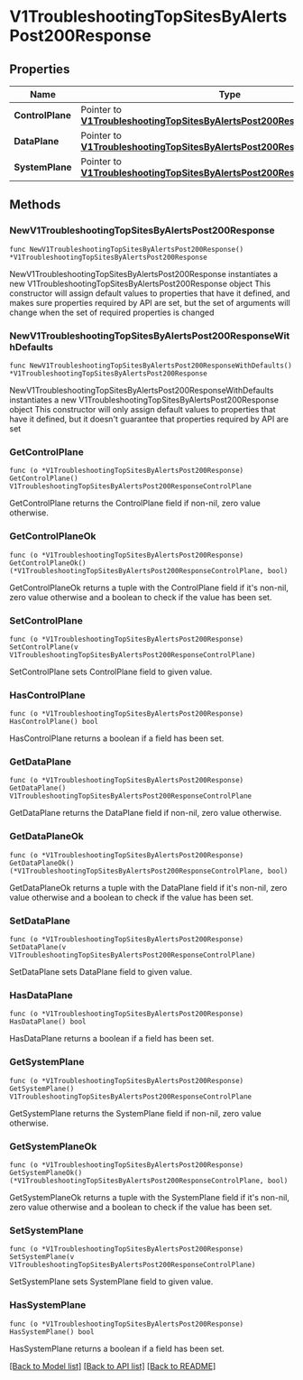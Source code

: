 # V1TroubleshootingTopSitesByAlertsPost200Response

## Properties

Name | Type | Description | Notes
------------ | ------------- | ------------- | -------------
**ControlPlane** | Pointer to [**V1TroubleshootingTopSitesByAlertsPost200ResponseControlPlane**](V1TroubleshootingTopSitesByAlertsPost200ResponseControlPlane.md) |  | [optional] 
**DataPlane** | Pointer to [**V1TroubleshootingTopSitesByAlertsPost200ResponseControlPlane**](V1TroubleshootingTopSitesByAlertsPost200ResponseControlPlane.md) |  | [optional] 
**SystemPlane** | Pointer to [**V1TroubleshootingTopSitesByAlertsPost200ResponseControlPlane**](V1TroubleshootingTopSitesByAlertsPost200ResponseControlPlane.md) |  | [optional] 

## Methods

### NewV1TroubleshootingTopSitesByAlertsPost200Response

`func NewV1TroubleshootingTopSitesByAlertsPost200Response() *V1TroubleshootingTopSitesByAlertsPost200Response`

NewV1TroubleshootingTopSitesByAlertsPost200Response instantiates a new V1TroubleshootingTopSitesByAlertsPost200Response object
This constructor will assign default values to properties that have it defined,
and makes sure properties required by API are set, but the set of arguments
will change when the set of required properties is changed

### NewV1TroubleshootingTopSitesByAlertsPost200ResponseWithDefaults

`func NewV1TroubleshootingTopSitesByAlertsPost200ResponseWithDefaults() *V1TroubleshootingTopSitesByAlertsPost200Response`

NewV1TroubleshootingTopSitesByAlertsPost200ResponseWithDefaults instantiates a new V1TroubleshootingTopSitesByAlertsPost200Response object
This constructor will only assign default values to properties that have it defined,
but it doesn't guarantee that properties required by API are set

### GetControlPlane

`func (o *V1TroubleshootingTopSitesByAlertsPost200Response) GetControlPlane() V1TroubleshootingTopSitesByAlertsPost200ResponseControlPlane`

GetControlPlane returns the ControlPlane field if non-nil, zero value otherwise.

### GetControlPlaneOk

`func (o *V1TroubleshootingTopSitesByAlertsPost200Response) GetControlPlaneOk() (*V1TroubleshootingTopSitesByAlertsPost200ResponseControlPlane, bool)`

GetControlPlaneOk returns a tuple with the ControlPlane field if it's non-nil, zero value otherwise
and a boolean to check if the value has been set.

### SetControlPlane

`func (o *V1TroubleshootingTopSitesByAlertsPost200Response) SetControlPlane(v V1TroubleshootingTopSitesByAlertsPost200ResponseControlPlane)`

SetControlPlane sets ControlPlane field to given value.

### HasControlPlane

`func (o *V1TroubleshootingTopSitesByAlertsPost200Response) HasControlPlane() bool`

HasControlPlane returns a boolean if a field has been set.

### GetDataPlane

`func (o *V1TroubleshootingTopSitesByAlertsPost200Response) GetDataPlane() V1TroubleshootingTopSitesByAlertsPost200ResponseControlPlane`

GetDataPlane returns the DataPlane field if non-nil, zero value otherwise.

### GetDataPlaneOk

`func (o *V1TroubleshootingTopSitesByAlertsPost200Response) GetDataPlaneOk() (*V1TroubleshootingTopSitesByAlertsPost200ResponseControlPlane, bool)`

GetDataPlaneOk returns a tuple with the DataPlane field if it's non-nil, zero value otherwise
and a boolean to check if the value has been set.

### SetDataPlane

`func (o *V1TroubleshootingTopSitesByAlertsPost200Response) SetDataPlane(v V1TroubleshootingTopSitesByAlertsPost200ResponseControlPlane)`

SetDataPlane sets DataPlane field to given value.

### HasDataPlane

`func (o *V1TroubleshootingTopSitesByAlertsPost200Response) HasDataPlane() bool`

HasDataPlane returns a boolean if a field has been set.

### GetSystemPlane

`func (o *V1TroubleshootingTopSitesByAlertsPost200Response) GetSystemPlane() V1TroubleshootingTopSitesByAlertsPost200ResponseControlPlane`

GetSystemPlane returns the SystemPlane field if non-nil, zero value otherwise.

### GetSystemPlaneOk

`func (o *V1TroubleshootingTopSitesByAlertsPost200Response) GetSystemPlaneOk() (*V1TroubleshootingTopSitesByAlertsPost200ResponseControlPlane, bool)`

GetSystemPlaneOk returns a tuple with the SystemPlane field if it's non-nil, zero value otherwise
and a boolean to check if the value has been set.

### SetSystemPlane

`func (o *V1TroubleshootingTopSitesByAlertsPost200Response) SetSystemPlane(v V1TroubleshootingTopSitesByAlertsPost200ResponseControlPlane)`

SetSystemPlane sets SystemPlane field to given value.

### HasSystemPlane

`func (o *V1TroubleshootingTopSitesByAlertsPost200Response) HasSystemPlane() bool`

HasSystemPlane returns a boolean if a field has been set.


[[Back to Model list]](../README.md#documentation-for-models) [[Back to API list]](../README.md#documentation-for-api-endpoints) [[Back to README]](../README.md)


